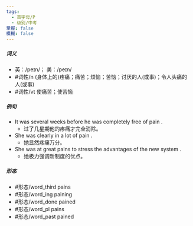 ```yaml
---
tags:
  - 首字母/P
  - 级别/中考
掌握: false
模糊: false
---
```

##### 词义
- 英：/peɪn/； 美：/peɪn/
- #词性/n  (身体上的)疼痛；痛苦；烦恼；苦恼；讨厌的人(或事)；令人头痛的人(或事)
- #词性/vt  使痛苦；使苦恼
##### 例句
- It was several weeks before he was completely free of pain .
	- 过了几星期他的疼痛才完全消除。
- She was clearly in a lot of pain .
	- 她显然疼痛万分。
- She was at great pains to stress the advantages of the new system .
	- 她极力强调新制度的优点。
##### 形态
- #形态/word_third pains
- #形态/word_ing paining
- #形态/word_done pained
- #形态/word_pl pains
- #形态/word_past pained

